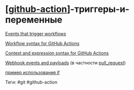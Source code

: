 # [[github-action]]-триггеры-и-переменные

[Events that trigger workflows](https://docs.github.com/en/actions/reference/events-that-trigger-workflows#pull_request)

[Workflow syntax for GitHub Actions](https://docs.github.com/en/actions/reference/workflow-syntax-for-github-actions#onevent_nametypes)

[Context and expression syntax for GitHub Actions](https://docs.github.com/en/actions/reference/context-and-expression-syntax-for-github-actions#example-using-an-array)

[Webhook events and payloads](https://docs.github.com/en/developers/webhooks-and-events/webhook-events-and-payloads) (в частности [pull_request](https://docs.github.com/en/developers/webhooks-and-events/webhook-events-and-payloads#pull_request))

[пример использования if](https://github.community/t/skip-action-when-label-already-on-pr-vs-on-label-create-event/121037)

Теги: #git #github-action

[//begin]: # "Autogenerated link references for markdown compatibility"
[github-action]: github-action "githunb-action"
[//end]: # "Autogenerated link references"